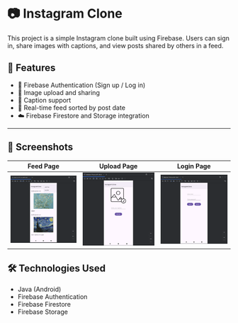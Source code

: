 # 📷 Instagram Clone

This project is a simple Instagram clone built using Firebase. Users can sign in, share images with captions, and view posts shared by others in a feed.

## 🚀 Features

- 🔐 Firebase Authentication (Sign up / Log in)
- 📸 Image upload and sharing
- 📝 Caption support
- 📰 Real-time feed sorted by post date
- ☁️ Firebase Firestore and Storage integration

---

## 📱 Screenshots

Feed Page | Upload Page | Login Page
:-------------------------:|:-------------------------:|:-------------------------:
![Feed Screenshot](screenshots/feed.png) | ![Upload Screenshot](screenshots/upload.png) | ![Login Screenshot](screenshots/login.png)




## 🛠 Technologies Used

- Java (Android)
- Firebase Authentication
- Firebase Firestore
- Firebase Storage

